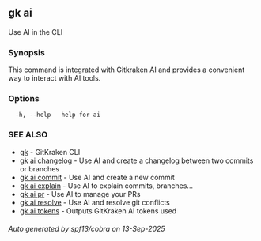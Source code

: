 ## gk ai

Use AI in the CLI

### Synopsis


This command is integrated with Gitkraken AI and provides a convenient way to interact with AI tools.


### Options

```
  -h, --help   help for ai
```

### SEE ALSO

* [gk](gk.md)	 - GitKraken CLI
* [gk ai changelog](gk_ai_changelog.md)	 - Use AI and create a changelog between two commits or branches
* [gk ai commit](gk_ai_commit.md)	 - Use AI and create a new commit
* [gk ai explain](gk_ai_explain.md)	 - Use AI to explain commits, branches...
* [gk ai pr](gk_ai_pr.md)	 - Use AI to manage your PRs
* [gk ai resolve](gk_ai_resolve.md)	 - Use AI and resolve git conflicts
* [gk ai tokens](gk_ai_tokens.md)	 - Outputs GitKraken AI tokens used

###### Auto generated by spf13/cobra on 13-Sep-2025
